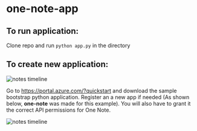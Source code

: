 # one-note-app

## To run application: 
Clone repo and run ```python app.py``` in the directory

## To create new application: 
![notes timeline](https://github.com/siddharthnarayanan/one-note-manager/blob/siddharth_dev/docs/ui_1.jpg)

Go to https://portal.azure.com/?quickstart and download the sample bootstrap python application. Register an a new app if needed (As shown below, **one-note** was made for this example). You will also have to grant it the correct API permissions for One Note.

![notes timeline](https://github.com/siddharthnarayanan/one-note-manager/blob/siddharth_dev/docs/azure_api.png)



